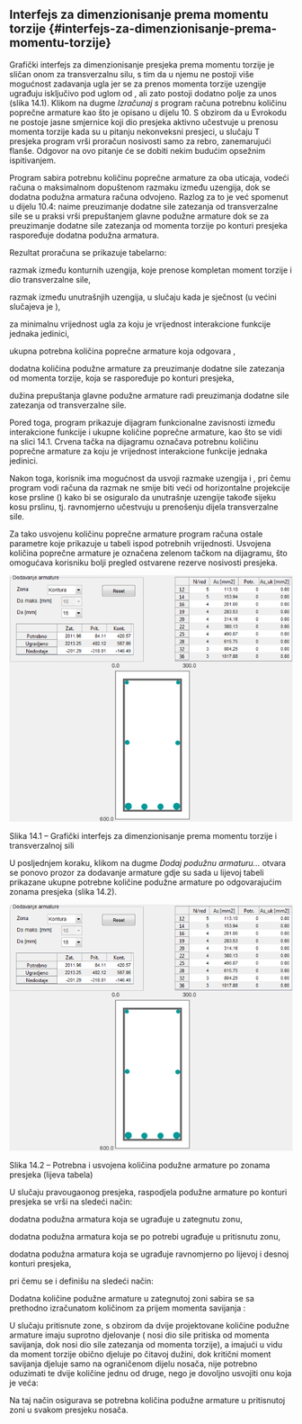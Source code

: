 ## Interfejs za dimenzionisanje prema momentu torzije {#interfejs-za-dimenzionisanje-prema-momentu-torzije}

Grafički interfejs za dimenzionisanje presjeka prema momentu torzije je sličan onom za transverzalnu silu, s tim da u njemu ne postoji više mogućnost zadavanja ugla jer se za prenos momenta torzije uzengije ugrađuju isključivo pod uglom od , ali zato postoji dodatno polje za unos (slika 14.1). Klikom na dugme _Izračunaj s_ program računa potrebnu količinu poprečne armature kao što je opisano u dijelu 10\. S obzirom da u Evrokodu ne postoje jasne smjernice koji dio presjeka aktivno učestvuje u prenosu momenta torzije kada su u pitanju nekonveksni presjeci, u slučaju T presjeka program vrši proračun nosivosti samo za rebro, zanemarujući flanše. Odgovor na ovo pitanje će se dobiti nekim budućim opsežnim ispitivanjem.

Program sabira potrebnu količinu poprečne armature za oba uticaja, vodeći računa o maksimalnom dopuštenom razmaku između uzengija, dok se dodatna podužna armatura računa odvojeno. Razlog za to je već spomenut u dijelu 10.4: naime preuzimanje dodatne sile zatezanja od transverzalne sile se u praksi vrši prepuštanjem glavne podužne armature dok se za preuzimanje dodatne sile zatezanja od momenta torzije po konturi presjeka raspoređuje dodatna podužna armatura.

Rezultat proračuna se prikazuje tabelarno:

razmak između konturnih uzengija, koje prenose kompletan moment torzije i dio transverzalne sile,

razmak između unutrašnjih uzengija, u slučaju kada je sječnost (u većini slučajeva je ),

za minimalnu vrijednost ugla za koju je vrijednost interakcione funkcije jednaka jedinici,

ukupna potrebna količina poprečne armature koja odgovara ,

dodatna količina podužne armature za preuzimanje dodatne sile zatezanja od momenta torzije, koja se raspoređuje po konturi presjeka,

dužina prepuštanja glavne podužne armature radi preuzimanja dodatne sile zatezanja od transverzalne sile.

Pored toga, program prikazuje dijagram funkcionalne zavisnosti između interakcione funkcije i ukupne količine poprečne armature, kao što se vidi na slici 14.1\. Crvena tačka na dijagramu označava potrebnu količinu poprečne armature za koju je vrijednost interakcione funkcije jednaka jedinici.

Nakon toga, korisnik ima mogućnost da usvoji razmake uzengija i , pri čemu program vodi računa da razmak ne smije biti veći od horizontalne projekcije kose prsline () kako bi se osiguralo da unutrašnje uzengije takođe sijeku kosu prslinu, tj. ravnomjerno učestvuju u prenošenju dijela transverzalne sile.

Za tako usvojenu količinu poprečne armature program računa ostale parametre koje prikazuje u tabeli ispod potrebnih vrijednosti. Usvojena količina poprečne armature je označena zelenom tačkom na dijagramu, što omogućava korisniku bolji pregled ostvarene rezerve nosivosti presjeka.

![D:\Users\Tatar\Dropbox\1 Diplomski\Tekst\screenshots\TorsionTool.png](../assets/duserstatardropbox1_diplomski.png)

Slika 14.1 – Grafički interfejs za dimenzionisanje prema momentu torzije i transverzalnoj sili

U posljednjem koraku, klikom na dugme _Dodaj podužnu armaturu..._ otvara se ponovo prozor za dodavanje armature gdje su sada u lijevoj tabeli prikazane ukupne potrebne količine podužne armature po odgovarajućim zonama presjeka (slika 14.2).

![D:\Users\Tatar\Dropbox\1 Diplomski\Tekst\screenshots\RebarTool - kontura.png](../assets/duserstatardropbox1_diplomski.png)

Slika 14.2 – Potrebna i usvojena količina podužne armature po zonama presjeka (lijeva tabela)

U slučaju pravougaonog presjeka, raspodjela podužne armature po konturi presjeka se vrši na sledeći način:

dodatna podužna armatura koja se ugrađuje u zategnutu zonu,

dodatna podužna armatura koja se po potrebi ugrađuje u pritisnutu zonu,

dodatna podužna armatura koja se ugrađuje ravnomjerno po lijevoj i desnoj konturi presjeka,

pri čemu se i definišu na sledeći način:

Dodatna količine podužne armature u zategnutoj zoni sabira se sa prethodno izračunatom količinom za prijem momenta savijanja :

U slučaju pritisnute zone, s obzirom da dvije projektovane količine podužne armature imaju suprotno djelovanje ( nosi dio sile pritiska od momenta savijanja, dok nosi dio sile zatezanja od momenta torzije), a imajući u vidu da moment torzije obično djeluje po čitavoj dužini, dok kritični moment savijanja djeluje samo na ograničenom dijelu nosača, nije potrebno oduzimati te dvije količine jednu od druge, nego je dovoljno usvojiti onu koja je veća:

Na taj način osigurava se potrebna količina podužne armature u pritisnutoj zoni u svakom presjeku nosača.